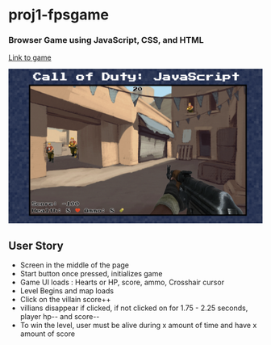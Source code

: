 # proj1-fpsgame
### Browser Game using JavaScript, CSS, and HTML 

[Link to game](https://moonjason.github.io/fpsgame/)

![Screenshot](images/screenshot.png "Screenshot")


## User Story
- Screen in the middle of the page
- Start button once pressed, initializes game
- Game UI loads : Hearts or HP, score, ammo, Crosshair cursor
- Level Begins and map loads
- Click on the villain score++ 
- villians disappear if clicked, if not clicked on for 1.75 - 2.25 seconds, player hp--  and score--
- To win the level, user must be alive during x amount of time and have x amount of score 
